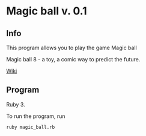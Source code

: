 # Magic ball v. 0.1
## Info
This program allows you to play the game Magic ball

Magic ball 8 - a toy, a comic way to predict the future.

[Wiki](https://ru.wikipedia.org/wiki/Magic_8_ball)

## Program
Ruby 3.

To run the program, run

```ruby magic_ball.rb```


